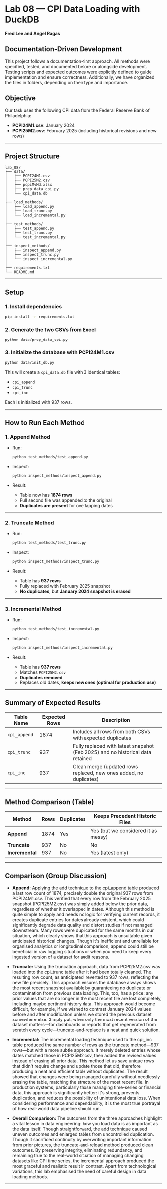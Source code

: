 
# Lab 08 — CPI Data Loading with DuckDB

**Fred Lee and Angel Ragas**

## Documentation-Driven Development

This project follows a documentation-first approach. All methods were specified, tested, and documented before or alongside development. Testing scripts and expected outcomes were explicitly defined to guide implementation and ensure correctness. Additionally, we have organized the files in folders, depending on their type and importance.

## Objective

Our task uses the following CPI data from the Federal Reserve Bank of Philadelphia:

- **PCPI24M1.csv**: January 2024
- **PCPI25M2.csv**: February 2025 (including historical revisions and new rows)

---

## Project Structure

```
lab_08/
├── data/
│   ├── PCPI24M1.csv
│   ├── PCPI25M2.csv
│   ├── pcpiMvMd.xlsx
│   ├── prep_data_cpi.py
│   └── cpi_data.db
│
├── load_methods/
│   ├── load_append.py
│   ├── load_trunc.py
│   └── load_incremental.py
│
├── test_methods/
│   ├── test_append.py
│   ├── test_trunc.py
│   └── test_incremental.py
│
├── inspect_methods/
│   ├── inspect_append.py
│   ├── inspect_trunc.py
│   └── inspect_incremental.py
│
├── requirements.txt
└── README.md
```

---

## Setup

### 1. Install dependencies

```bash
pip install -r requirements.txt
```

### 2. Generate the two CSVs from Excel

```bash
python data/prep_data_cpi.py
```

### 3. Initialize the database with PCPI24M1.csv

```bash
python data/init_db.py
```

This will create a `cpi_data.db` file with 3 identical tables:
- `cpi_append`
- `cpi_trunc`
- `cpi_inc`

Each is initialized with 937 rows.

---

## How to Run Each Method

### 1. Append Method

- Run:
  ```bash
  python test_methods/test_append.py
  ```

- Inspect:
  ```bash
  python inspect_methods/inspect_append.py
  ```

- Result:
  - Table now has **1874 rows**
  - Full second file was appended to the original
  - **Duplicates are present** for overlapping dates

---

### 2. Truncate Method

- Run:
  ```bash
  python test_methods/test_trunc.py
  ```

- Inspect:
  ```bash
  python inspect_methods/inspect_trunc.py
  ```

- Result:
  - Table has **937 rows**
  - Fully replaced with February 2025 snapshot
  - **No duplicates**, but **January 2024 snapshot is erased**

---

### 3. Incremental Method

- Run:
  ```bash
  python test_methods/test_incremental.py
  ```

- Inspect:
  ```bash
  python inspect_methods/inspect_incremental.py
  ```

- Result:
  - Table has **937 rows**
  - Matches `PCPI25M2.csv`
  - **Duplicates removed**
  - Replaces old dates, **keeps new ones (optimal for production use)**

---

## Summary of Expected Results

| Table Name     | Expected Rows    | Description                                                                      |
|----------------|------------------|----------------------------------------------------------------------------------|
| `cpi_append`   | 1874             | Includes all rows from both CSVs with expected duplicates                        |
| `cpi_trunc`    | 937              | Fully replaced with latest snapshot (Feb 2025) and no historical data retained   |
| `cpi_inc`      | 937              | Clean merge (updated rows replaced, new ones added, no duplicates)               |

---

## Method Comparison (Table)

| Method          | Rows  | Duplicates | Keeps Precedent Historic Files           |
|-----------------|-------|------------|------------------------------------------|
| **Append**      | 1874  | Yes        | Yes (but we considered it as messy)      |
| **Truncate**    | 937   | No         | No                                       | 
| **Incremental** | 937   | No         | Yes (latest only)                        |

---

## Comparison (Group Discussion)

- **Append:** Applying the add technique to the cpi_append table produced a last row count of 1874, precisely double the original 937 rows from PCPI24M1.csv. This verified that every row from the February 2025 snapshot (PCPI25M2.csv) was simply added below the prior data, regardless of whether it overlapped in dates. Although this method is quite simple to apply and needs no logic for verifying current records, it creates duplicate entries for dates already existent, which could significantly degrade data quality and distort studies if not managed downstream. Many rows were duplicated for the same months in our situation, which clearly shows that this approach is unsuitable given anticipated historical changes. Though it's inefficient and unreliable for organised analytics or longitudinal comparison, append could still be beneficial in raw logging situations or when you need to keep every ingested version of a dataset for audit reasons.

- **Truncate:** Using the truncation approach, data from PCPI25M2.csv was loaded into the cpi_trunc table after it had been totally cleaned. The resulting row count, as anticipated, reverted to 937 rows, reflecting the new file precisely. This approach ensures the database always shows the most recent snapshot available by guaranteeing no duplicate or contamination from previous data loading. This, too, has a price: any prior values that are no longer in the most recent file are lost completely, including maybe pertinent history data. This approach would become difficult, for example, if we wished to contrast January 2024 values before and after modification unless we stored the previous dataset somewhere else. Simply put, when only the most recent version of the dataset matters—for dashboards or reports that get regenerated from scratch every cycle—truncate-and-replace is a neat and quick solution.

- **Incremental:** The incremental loading technique used to the cpi_inc table produced the same number of rows as the truncate method—937 rows—but with a more subtle approach. It merely deleted entries whose dates matched those in PCPI25M2.csv, then added the revised values instead of erasing all prior data. This method let us save unique rows that didn't require change and update those that did, therefore producing a neat and efficient table without duplicates. The result showed that changes were being managed carefully without needlessly erasing the table, matching the structure of the most recent file. In production systems, particularly those managing time-series or financial data, this approach is significantly better: it's strong, prevents duplication, and reduces the possibility of unintentional data loss. When considering performance and dependability, it is the most true portrayal of how real-world data pipeline should run.

- **Overall Comparison:** The outcomes from the three approaches highlight a vital lesson in data engineering: how you load data is as important as the data itself. Though straightforward, the add technique caused uneven outcomes and enlarged tables from uncontrolled duplication. Though it sacrificed continuity by overwriting important information from prior pictures, the truncate-and-reload method produced clean outcomes. By preserving integrity, eliminating redundancy, and remaining true to the real-world situation of managing changing datasets like CPI time series, the incremental approach produced the most graceful and realistic result in contrast. Apart from technological variations, this lab emphasised the need of careful design in data loading methods.

---